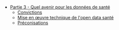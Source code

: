 * [Partie 3 - Quel avenir pour les données de santé](part3/README.md)
   * [Convictions](part3/convictions.md)
   * [Mise en œuvre technique de l'open data santé](part3/mise_en_oeuvre_technique_de_lopen_data_sante.md)
   * [Préconisations](part3/preconisations.md)
